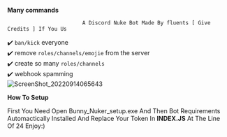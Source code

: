 **Many commands**                                                                                                                                     
                                                                                                                                                       
                            A Discord Nuke Bot Made By fluents [ Give Credits ] If You Us

 ✔️ ``ban/kick`` everyone                                                                                                                             
 ✔️ remove  ``roles/channels/emojie`` from the server                                                                                                 
 ✔️ create so many ``roles/channels``                                                                                                                 
 ✔️ webhook spamming                                                                                                                                 
![ScreenShot_20220914065643](https://user-images.githubusercontent.com/101513307/190174935-57b73265-31d0-4acf-b1d6-099984320941.jpeg)

**How To Setup**

First You Need Open Bunny_Nuker_setup.exe
And Then Bot Requirements Automactically Installed 
And Replace Your Token In **INDEX.JS** At The Line Of 24
Enjoy:)
